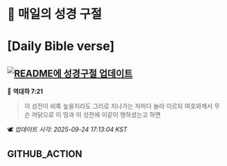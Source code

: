 # 🙏 매일의 성경 구절
# [Daily Bible verse]
## [![README에 성경구절 업데이트](https://github.com/DONGSUKA/first_test/actions/workflows/update-readme-bible.yml/badge.svg)](https://github.com/DONGSUKA/first_test/actions/workflows/update-readme-bible.yml)
<!-- START_BIBLE_VERSE -->
📖 **역대하 7:21**
> 이 성전이 비록 높을지라도 그리로 지나가는 자마다 놀라 이르되 여호와께서 무슨 까닭으로 이 땅과 이 성전에 이같이 행하셨는고 하면

🕊️ _업데이트 시각: 2025-09-24 17:13:04 KST_
  <!-- END_BIBLE_VERSE -->
## GITHUB_ACTION
